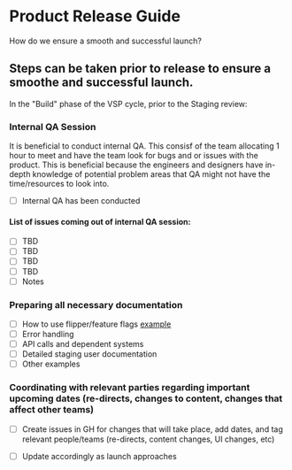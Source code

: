 # Product Release Guide 
How do we ensure a smooth and successful launch?

## Steps can be taken prior to release to ensure a smoothe and successful launch.
In the "Build" phase of the VSP cycle, prior to the Staging review:

### Internal QA Session
It is beneficial to conduct internal QA. This consisf of the team allocating 1 hour to meet and have the team look for bugs and or issues with the product. This is beneficial because the engineers and designers have in-depth knowledge of potential problem areas that QA might not have the time/resources to look into.
- [ ] Internal QA has been conducted

#### List of issues coming out of internal QA session:
- [ ] TBD
- [ ] TBD
- [ ] TBD
- [ ] TBD
- [ ] Notes

### Preparing all necessary documentation
- [ ] How to use flipper/feature flags [example](https://github.com/department-of-veterans-affairs/va.gov-team/tree/master/products/identity-personalization/profile/Combine%20Profile%20and%20Account/flipper-feature-flags)
- [ ] Error handling
- [ ] API calls and dependent systems
- [ ] Detailed staging user documentation
- [ ] Other examples

### Coordinating with relevant parties regarding important upcoming dates (re-directs, changes to content, changes that affect other teams)
- [ ] Create issues in GH for changes that will take place, add dates, and tag relevant people/teams (re-directs, content changes, UI changes, etc)
- [ ] Update accordingly as launch approaches








